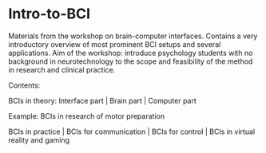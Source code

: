# Intro-to-BCI
Materials from the workshop on brain-computer interfaces. Contains a very introductory overview of most prominent BCI setups and several applications. Aim of the workshop: introduce psychology students with no background in neurotechnology to the scope and feasibility of the method in research and clinical practice.

Contents:

BCIs in theory: Interface part | Brain part | Computer part

Example: BCIs in research of motor preparation

BCIs in practice | BCIs for communication | BCIs for control | BCIs in virtual reality and gaming


